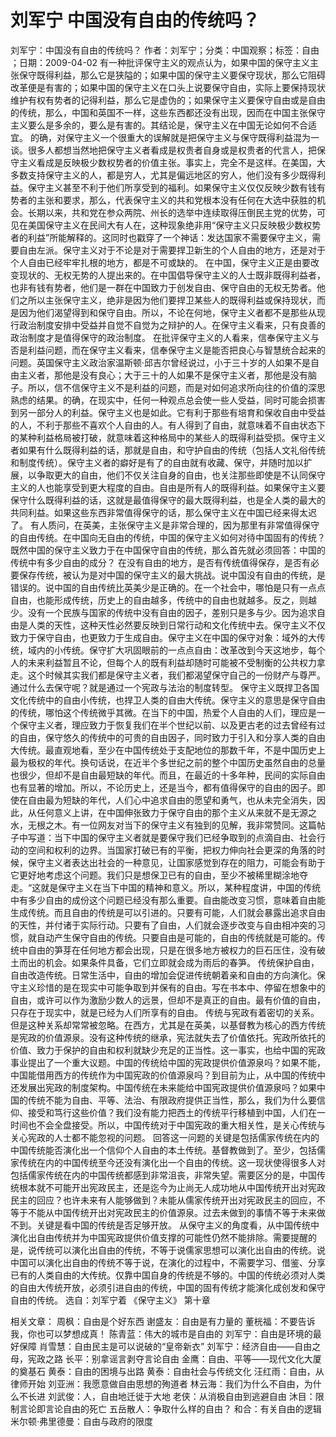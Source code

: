 # 刘军宁  中国没有自由的传统吗？

刘军宁：中国没有自由的传统吗？
作者：刘军宁；分类：中国观察；标签：自由 ；日期：2009-04-02
有一种批评保守主义的观点认为，如果中国的保守主义主张保守既得利益，那么它是狭隘的；如果中国的保守主义要保守现状，那么它阻碍改革便是有害的；如果中国的保守主义在口头上说要保守自由，实际上要保持现状维护有权有势者的记得利益，那么它是虚伪的；如果保守主义要保守自由或是自由的传统，那么，中国和英国不一样，这些东西都还没有出现，因而在中国主张保守主义要么是多余的，要么是有害的。其结论是，保守主义在中国无论如何不合适宜。
的确，对保守主义一个很重大的误解就是把保守主义与保守既得利益混为一谈。很多人都想当然地把保守主义者看成是权贵者自身或是权贵者的代言人，把保守主义看成是反映极少数权势者的价值主张。事实上，完全不是这样。在美国，大多数支持保守主义的人，都是穷人，尤其是偏远地区的穷人，他们没有多少既得利益。保守主义甚至不利于他们所享受到的福利。如果保守主义仅仅反映少数有钱有势者的主张和要求，那么，代表保守主义的共和党根本没有任何在大选中获胜的机会。长期以来，共和党在参众两院、州长的选举中连续取得压倒民主党的优势，可见在美国保守主义在民间大有人在，这种现象绝非用“保守主义只反映极少数权势者的利益”所能解释的。这同时也戳穿了一个神话：发达国家不需要保守主义，需要自由左派。保守主义对于不论是对于需要捍卫新生的个人自由的地方，还是对于个人自由已经牢牢扎根的地方，都是不可或缺的。
在中国，保守主义正是由要改变现状的、无权无势的人提出来的。在中国倡导保守主义的人士既非既得利益者，也非有钱有势者，他们是一群在中国致力于创发自由、保守自由的无权无势者。他们之所以主张保守主义，绝非是因为他们要捍卫某些人的既得利益或保持现状，而是因为他们渴望得到和保守自由。所以，不论在何地，保守主义者都不是那些从现行政治制度安排中受益并自觉不自觉为之辩护的人。在保守主义看来，只有良善的政治制度才是值得保守的政治制度。
在批评保守主义的人看来，信奉保守主义与否是利益问题，而在保守主义看来，信奉保守主义是能否把良心与智慧统合起来的问题。英国保守主义政治家温斯顿·邱吉尔曾经说过，小于三十岁的人如果不是自由主义者，那他是没有良心；大于三十的人如果不是保守主义者，那他是没有脑子。所以，信不信保守主义不是利益的问题，而是对如何追求所向往的价值的深思熟虑的结果。的确，在现实中，任何一种观点总会使一些人受益，同时可能会损害到另一部分人的利益。保守主义也是如此。它有利于那些有培育和保收自由中受益的人，不利于那些不喜欢个人自由的人。有人得到了自由，就意味着不自由状态下的某种利益格局被打破，就意味着这种格局中的某些人的既得利益受损。保守主义者如果有什么既得利益的话，那就是自由，和守护自由的传统（包括人文礼俗传统和制度传统）。保守主义者的癖好是有了的自由就有收藏、保守，并随时加以扩展，以争取更大的自由，他们不仅关注自身的自由，也关注那些即使是不认同保守主义的人也能享受到更大程度的自由。自由是所有人的既得利益。如果保守主义要保守什么既得利益的话，这就是最值得保守的最大既得利益，也是全人类的最大的共同利益。如果这些东西非常值得保守的话，那么保守主义在中国已经来得太迟了。
有人质问，在英美，主张保守主义是非常合理的，因为那里有非常值得保守的自由传统。在中国向无自由的传统，中国的保守主义如何对待中国固有的传统？既然中国的保守主义致力于在中国保守自由的传统，那么首先就必须回答：中国的传统中有多少自由的成分？
在没有自由的地方，是否有传统值得保存，是否有必要保存传统，被认为是对中国的保守主义的最大挑战。说中国没有自由的传统，是错误的。说中国的自由传统比英美少是正确的。在一个社会中，哪怕是只有一点点自由，也能形成传统，历史上的自由越多，传统中的自由也就越多。反之，则越少。没有一个民族与国家的传统中没有自由的因子，差别只是多与少。因为追求自由是人类的天性，这种天性必然要反映到日常行动和文化传统中去。保守主义不仅致力于保守自由，也更致力于生成自由。保守主义在中国的保守对象：域外的大传统，域内的小传统。保守扩大巩固眼前的一点点自由：改革改到今天这地步，每个人的未来利益暂且不论，但每个人的既有利益却随时可能被不受制衡的公共权力拿走。这个时候其实我们都是保守主义者，我们都渴望保守自己的一份财产与尊严。通过什么去保守呢？就是通过一个宪政与法治的制度转型。
保守主义既捍卫各国文化传统中的自由小传统，也捍卫人类的自由大传统。保守主义的意思是保守自由的传统，哪怕这个传统微乎其微。在当下的中国，热爱个人自由的人们，理应是一个保守主义者，理应致力于恢复我们在半个世纪以前、以及更古老的过去曾经有过的自由，保守悠久的传统中的可贵的自由因子，同时致力于引入和分享人类的自由大传统。最直观地看，至少在中国传统处于支配地位的那数千年，不是中国历史上最为极权的年代。换句话说，在近半个多世纪之前的整个中国历史虽然自由的总量也很少，但却不是自由最短缺的年代。而且，在最近的十多年种，民间的实际自由也有显著的增加。所以，不论历史上，还是当今，都有值得保守的自由的因子。即使在自由最为短缺的年代，人们心中追求自由的愿望和勇气，也从未完全消失，因此，从任何意义上讲，在中国伸张致力于保守自由的那个主义从来就不是无源之水，无根之木。有一位网友对当下的保守主义有独到的见解，我非常赞同。这篇帖子中写道：当下中国的保守主义者就是要保守我们已经争取到的点滴自由、社会行动的空间和权利的边界。当国家打破已有的平衡，把权力伸向社会更深的角落的时候，保守主义者表达出社会的一种意见，让国家感觉到存在的阻力，可能会有助于它更好地考虑这个问题。我们只是想保卫已有的自由，至少不被稀里糊涂地夺走。“这就是保守主义在当下中国的精神和意义。所以，某种程度讲，中国的传统中有多少自由的成份这个问题已经没有那么重要。自由能改变习惯，意味着自由能生成传统。而且自由的传统是可以引进的。只要有可能，人们就会暴露出追求自由的天性，并付诸于实际行动。只要有了自由，人们就会逐步改变与自由相冲突的习惯，就自动产生保守自由的传统。只要自由是可能的，自由的传统就是可能的。传统中自由的笋芽在任何地方都会出现，只是在很多地方被权力的巨石压住，没有破土而出的机会。如果条件具备，它们立即就会成为雨后的春笋。
传统保护自由，自由改造传统。日常生活中，自由的增加会促进传统朝着亲和自由的方向演化。保守主义珍惜的是在现实中可能争取到并保有的自由。写在书本中、停留在想象中的自由，或许可以作为激励少数人的远景，但却不是真正的自由。最有价值的自由，只存在于现实中，就是已经为人们所享有的自由。
传统与宪政有着密切的关系。但是这种关系却常常被忽略。在西方，尤其是在英美，以基督教为核心的西方传统是宪政的价值源泉。没有这种传统的继承，宪法就失去了价值依托。宪政所依托的价值、致力于保护的自由和权利就缺少充足的正当性。这一事实，也给中国的宪政事业提出了一个重大议题。中国的传统给中国的宪政提供价值源泉吗？如果不能，中国能借用西方的传统作为中国宪政的价值源泉吗？到目前为止，从中国的传统中还发展出宪政的制度架构。中国传统在未来能给中国宪政提供价值源泉吗？如果中国的传统不能为自由、平等、法治、有限政府提供正当性，那么，我们为什么要信仰、接受和笃行这些价值？我们没有能力把西土的传统平行移植到中国，人们在一时间也不会全盘接受。所以，中国传统对于中国宪政的重大相关性，是关心传统与关心宪政的人士都不能忽视的问题。
回答这一问题的关键是包括儒家传统在内的中国传统能否演化出一个信仰个人自由的本土传统。基督教做到了。至少，包括儒家传统在内的中国传统至今还没有演化出一个自由的传统。这一现状使得很多人对包括儒家传统在内的中国传统都感到非常沮丧，非常失望。需要区分的是，中国传统根本就不可能开出宪政民主，还是迄今为止尚无人成功地从中国传统开出对宪政民主的回应？也许未来有人能够做到？未能从儒家传统开出对宪政民主的回应，不等于不能从中国传统开出对宪政民主的价值源泉。过去未做到的事情不等于未来做不到。关键是看中国的传统是否足够开放。
从保守主义的角度看，从中国传统中演化出自由传统并为中国宪政提供价值支撑的可能性仍然不能排除。需要提醒的是，说传统可以演化出自由的传统，不等于说儒家思想可以演化出自由的传统。说中国可以演化出自由的传统不等于说，在演化的过程中，不需要学习、借鉴、分享已有的人类自由的大传统。仅靠中国自身的传统是不够的。中国的传统必须对人类的自由大传统开放，必须引进自由的传统，中国的固有传统才能演化成创发和保守自由的传统。
选自：刘军宁着 《保守主义》 第十章

相关文章：
周枫：自由是个好东西
谢盛友：自由是有力量的
董桄福：不要告诉我，你也可以梦想成真！
陈青蓝：伟大的城市是自由的
刘军宁：自由是环境的最好保障
肖雪慧：自由民主是可以说破的“皇帝新衣”
刘军宁：经济自由——自由之母，宪政之路
长平：别拿谣言剥夺言论自由
金鹰：自由、平等——现代文化大厦的奠基石
黄泰：自由的困境与出路
黄泰：自由社会与传统文化
汪红雨：自由，从律师开始
刘亚洲：我愿意做自由思想的殉道者
林云海：我们为什么不自由，为什么不长进
刘武俊：人，自由地迁徙于大地
老侠：从消极自由到逃避自由
沐目：限制言论即言论自由的死亡
五岳散人：争取什么样的自由？
和合：有关自由的逻辑
米尔顿·弗里德曼：自由与政府的限度